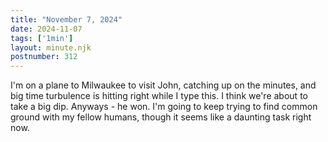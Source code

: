 ```yaml
---
title: "November 7, 2024"
date: 2024-11-07
tags: ['1min']
layout: minute.njk
postnumber: 312
---
```

I'm on a plane to Milwaukee to visit John, catching up on the minutes, and big time turbulence is hitting right while I type this. I think we're about to take a big dip. Anyways - he won. I'm going to keep trying to find common ground with my fellow humans, though it seems like a daunting task right now. 